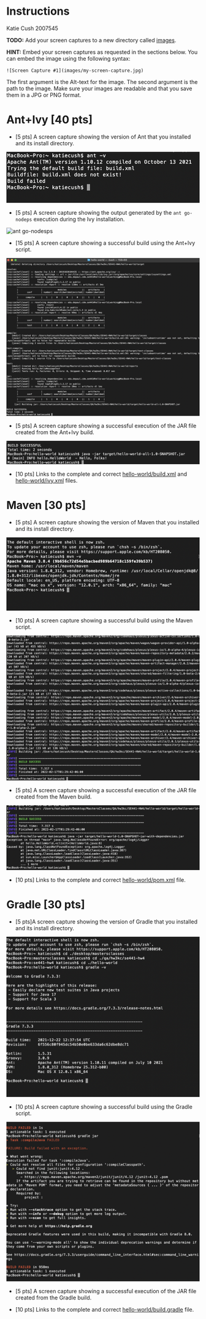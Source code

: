 # Instructions
Katie Cush 2007545

**TODO:** Add your screen captures to a new directory called [images](images).

**HINT:** Embed your screen captures as requested in the sections below. You can embed the image using the following syntax:

```
![Screen Capture #1](images/my-screen-capture.jpg)
```

The first argument is the Alt-text for the image. The second argument is the path to the image. Make sure your images are readable and that you save them in a JPG or PNG format.

# Ant+Ivy [40 pts]
- [5 pts] A screen capture showing the version of Ant that you installed and its install directory.

![Ant Version](images/AntVersion.png)

- [5 pts] A screen capture showing the output generated by the `ant go-nodeps` execution during the Ivy installation.

![ant go-nodesps](images/AntGoNodesps.png)

- [15 pts] A screen capture showing a successful build using the Ant+Ivy script.

![Ant Ivy Script](images/successfulAntIvyScript.png)

- [5 pts] A screen capture showing a successful execution of the JAR file created from the Ant+Ivy build.

![Successful Jar Execution](images/successfulJar.png)


- [10 pts] Links to the complete and correct [hello-world/build.xml](hello-world/build.xml) and [hello-world/ivy.xml](hello-world/ivy.xml) files.



# Maven [30 pts]
- [5 pts] A screen capture showing the version of Maven that you installed and its install directory.

![Maven Version](images/MavenVersion.png)


- [10 pts] A screen capture showing a successful build using the Maven script.


![Maven Version](images/successMaven.png)

- [5 pts] A screen capture showing a successful execution of the JAR file created from the Maven build.

![Maven Version](images/MavenJar.png)

- [10 pts] Links to the complete and correct [hello-world/pom.xml](hello-world/pom.xml) file.



# Gradle [30 pts]
- [5 pts]A screen capture showing the version of Gradle that you installed and its install directory.

![Maven Version](images/gradleVersion.png)

- [10 pts] A screen capture showing a successful build using the Gradle script.

![Maven Version](images/gradlebuild.png)

- [5 pts] A screen capture showing a successful execution of the JAR file created from the Gradle build.

- [10 pts] Links to the complete and correct [hello-world/build.gradle](hello-world/build.gradle) file.
